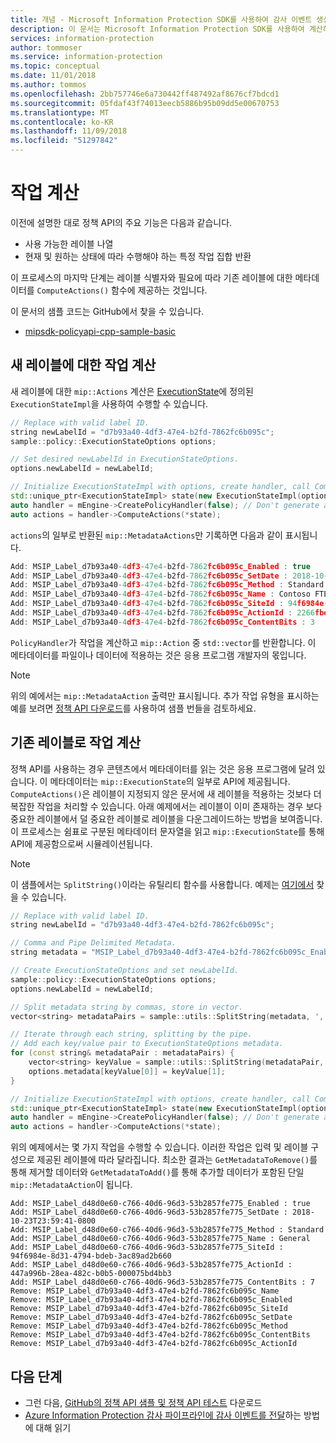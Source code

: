 ```yaml
---
title: 개념 - Microsoft Information Protection SDK를 사용하여 감사 이벤트 생성
description: 이 문서는 Microsoft Information Protection SDK를 사용하여 계산하는 방법을 이해하는 데 도움이 됩니다.
services: information-protection
author: tommoser
ms.service: information-protection
ms.topic: conceptual
ms.date: 11/01/2018
ms.author: tommos
ms.openlocfilehash: 2bb757746e6a730442ff487492af8676cf7bdcd1
ms.sourcegitcommit: 05fdaf43f74013eecb5886b95b09dd5e00670753
ms.translationtype: MT
ms.contentlocale: ko-KR
ms.lasthandoff: 11/09/2018
ms.locfileid: "51297842"
---
```

# <a name="compute-an-action"></a>작업 계산

이전에 설명한 대로 정책 API의 주요 기능은 다음과 같습니다.
- 사용 가능한 레이블 나열
- 현재 및 원하는 상태에 따라 수행해야 하는 특정 작업 집합 반환

이 프로세스의 마지막 단계는 레이블 식별자와 필요에 따라 기존 레이블에 대한 메타데이터를 `ComputeActions()` 함수에 제공하는 것입니다.

이 문서의 샘플 코드는 GitHub에서 찾을 수 있습니다.

* [mipsdk-policyapi-cpp-sample-basic](https://github.com/Azure-Samples/mipsdk-policyapi-cpp-sample-basic)

## <a name="compute-an-action-for-a-new-label"></a>새 레이블에 대한 작업 계산

새 레이블에 대한 `mip::Actions` 계산은 [ExecutionState](concept-auditing-policy-executionstate-cpp.md)에 정의된 `ExecutionStateImpl`을 사용하여 수행할 수 있습니다.

```cpp
// Replace with valid label ID.
string newLabelId = "d7b93a40-4df3-47e4-b2fd-7862fc6b095c"; 
sample::policy::ExecutionStateOptions options;

// Set desired newLabelId in ExecutionStateOptions.
options.newLabelId = newLabelId;

// Initialize ExecutionStateImpl with options, create handler, call ComputeActions.
std::unique_ptr<ExecutionStateImpl> state(new ExecutionStateImpl(options));
auto handler = mEngine->CreatePolicyHandler(false); // Don't generate audit event.
auto actions = handler->ComputeActions(*state);
```

`actions`의 일부로 반환된 `mip::MetadataActions`만 기록하면 다음과 같이 표시됩니다.

```cpp
Add: MSIP_Label_d7b93a40-4df3-47e4-b2fd-7862fc6b095c_Enabled : true
Add: MSIP_Label_d7b93a40-4df3-47e4-b2fd-7862fc6b095c_SetDate : 2018-10-23T20:39:06-0800
Add: MSIP_Label_d7b93a40-4df3-47e4-b2fd-7862fc6b095c_Method : Standard
Add: MSIP_Label_d7b93a40-4df3-47e4-b2fd-7862fc6b095c_Name : Contoso FTEs (C)
Add: MSIP_Label_d7b93a40-4df3-47e4-b2fd-7862fc6b095c_SiteId : 94f6984e-8d31-4794-bdeb-3ac89ad2b660
Add: MSIP_Label_d7b93a40-4df3-47e4-b2fd-7862fc6b095c_ActionId : 2266fbe8-a0d9-44e8-bad8-00008f2a0915
Add: MSIP_Label_d7b93a40-4df3-47e4-b2fd-7862fc6b095c_ContentBits : 3
```

`PolicyHandler`가 작업을 계산하고 `mip::Action` 중 `std::vector`를 반환합니다. 이 메타데이터를 파일이나 데이터에 적용하는 것은 응용 프로그램 개발자의 몫입니다.

> [!NOTE]
> 위의 예에서는 `mip::MetadataAction` 출력만 표시됩니다. 추가 작업 유형을 표시하는 예를 보려면 [정책 API 다운로드](https://aka.ms/mipsdkbins)를 사용하여 샘플 번들을 검토하세요.

## <a name="compute-actions-with-an-existing-label"></a>기존 레이블로 작업 계산

정책 API를 사용하는 경우 콘텐츠에서 메타데이터를 읽는 것은 응용 프로그램에 달려 있습니다. 이 메타데이터는 `mip::ExecutionState`의 일부로 API에 제공됩니다. `ComputeActions()`은 레이블이 지정되지 않은 문서에 새 레이블을 적용하는 것보다 더 복잡한 작업을 처리할 수 있습니다. 아래 예제에서는 레이블이 이미 존재하는 경우 보다 중요한 레이블에서 덜 중요한 레이블로 레이블을 다운그레이드하는 방법을 보여줍니다. 이 프로세스는 쉼표로 구분된 메타데이터 문자열을 읽고 `mip::ExecutionState`를 통해 API에 제공함으로써 시뮬레이션됩니다.

> [!NOTE]
> 이 샘플에서는 `SplitString()`이라는 유틸리티 함수를 사용합니다. 예제는 [여기에서](https://github.com/Azure-Samples/mipsdk-policyapi-cpp-sample-basic/blob/master/mipsdk-policyapi-cpp-sample-basic/utils.cpp) 찾을 수 있습니다.

```cpp
// Replace with valid label ID.
string newLabelId = "d7b93a40-4df3-47e4-b2fd-7862fc6b095c";

// Comma and Pipe Delimited Metadata.
string metadata = "MSIP_Label_d7b93a40-4df3-47e4-b2fd-7862fc6b095c_Enabled|true,MSIP_Label_d7b93a40-4df3-47e4-b2fd-7862fc6b095c_SetDate|2018-10-23T21:53:31-0800,MSIP_Label_d7b93a40-4df3-47e4-b2fd-7862fc6b095c_Method|Standard,MSIP_Label_d7b93a40-4df3-47e4-b2fd-7862fc6b095c_Name|Contoso FTEs (C),MSIP_Label_d7b93a40-4df3-47e4-b2fd-7862fc6b095c_SiteId|94f6984e-8d31-4794-bdeb-3ac89ad2b660,MSIP_Label_d7b93a40-4df3-47e4-b2fd-7862fc6b095c_ActionId|b56491d9-155f-40ff-866f-0000acd85c31,MSIP_Label_d7b93a40-4df3-47e4-b2fd-7862fc6b095c_ContentBits|7";

// Create ExecutionStateOptions and set newLabelId.
sample::policy::ExecutionStateOptions options;
options.newLabelId = newLabelId;

// Split metadata string by commas, store in vector.
vector<string> metadataPairs = sample::utils::SplitString(metadata, ','); 

// Iterate through each string, splitting by the pipe.
// Add each key/value pair to ExecutionStateOptions metadata.
for (const string& metadataPair : metadataPairs) {
    vector<string> keyValue = sample::utils::SplitString(metadataPair, '|');
    options.metadata[keyValue[0]] = keyValue[1];
}

// Initialize ExecutionStateImpl with options, create handler, call ComputeActions
std::unique_ptr<ExecutionStateImpl> state(new ExecutionStateImpl(options));
auto handler = mEngine->CreatePolicyHandler(false); // Don't generate audit event.
auto actions = handler->ComputeActions(*state);
```

위의 예제에서는 몇 가지 작업을 수행할 수 있습니다. 이러한 작업은 입력 및 레이블 구성으로 제공된 레이블에 따라 달라집니다. 최소한 결과는 `GetMetadataToRemove()`를 통해 제거할 데이터와 `GetMetadataToAdd()`를 통해 추가할 데이터가 포함된 단일 `mip::MetadataAction`이 됩니다.

```
Add: MSIP_Label_d48d0e60-c766-40d6-96d3-53b2857fe775_Enabled : true
Add: MSIP_Label_d48d0e60-c766-40d6-96d3-53b2857fe775_SetDate : 2018-10-23T23:59:41-0800
Add: MSIP_Label_d48d0e60-c766-40d6-96d3-53b2857fe775_Method : Standard
Add: MSIP_Label_d48d0e60-c766-40d6-96d3-53b2857fe775_Name : General
Add: MSIP_Label_d48d0e60-c766-40d6-96d3-53b2857fe775_SiteId : 94f6984e-8d31-4794-bdeb-3ac89ad2b660
Add: MSIP_Label_d48d0e60-c766-40d6-96d3-53b2857fe775_ActionId : 447a996b-28ea-482c-b0b5-000075bd4bb3
Add: MSIP_Label_d48d0e60-c766-40d6-96d3-53b2857fe775_ContentBits : 7
Remove: MSIP_Label_d7b93a40-4df3-47e4-b2fd-7862fc6b095c_Name
Remove: MSIP_Label_d7b93a40-4df3-47e4-b2fd-7862fc6b095c_Enabled
Remove: MSIP_Label_d7b93a40-4df3-47e4-b2fd-7862fc6b095c_SiteId
Remove: MSIP_Label_d7b93a40-4df3-47e4-b2fd-7862fc6b095c_SetDate
Remove: MSIP_Label_d7b93a40-4df3-47e4-b2fd-7862fc6b095c_Method
Remove: MSIP_Label_d7b93a40-4df3-47e4-b2fd-7862fc6b095c_ContentBits
Remove: MSIP_Label_d7b93a40-4df3-47e4-b2fd-7862fc6b095c_ActionId
```

## <a name="next-steps"></a>다음 단계

* 그런 다음, [GitHub의 정책 API 샘플 및 정책 API 테스트](https://azure.microsoft.com/resources/samples/?sort=0&term=mipsdk+policyapi) 다운로드
* [Azure Information Protection 감사 파이프라인에 감사 이벤트를 전달](concept-auditing-policy-cpp.md)하는 방법에 대해 읽기